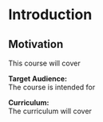 # Introduction

## Motivation

This course will cover

**Target Audience:**  
The course is intended for

**Curriculum:**  
The curriculum will cover
